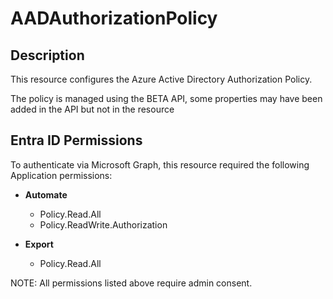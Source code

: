 # AADAuthorizationPolicy

## Description

This resource configures the Azure Active Directory Authorization Policy.

The policy is managed using the BETA API, some properties may have been added in the API but not in the resource

## Entra ID Permissions

To authenticate via Microsoft Graph, this resource required the following Application permissions:

* **Automate**
  * Policy.Read.All
  * Policy.ReadWrite.Authorization

* **Export**
  * Policy.Read.All

NOTE: All permissions listed above require admin consent.

